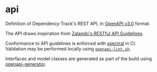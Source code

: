 # api

Definition of Dependency-Track's REST API, in [OpenAPI v3.0] format.

The API draws inspiration from [Zalando's RESTful API Guidelines].

Conformance to API guidelines is enforced with [spectral] in CI.  
Validation may be performed locally using [`openapi-lint.sh`](../dev/scripts/openapi-lint.sh).

Interfaces and model classes are generated as part of the build using [openapi-generator].

[OpenAPI v3.0]: https://spec.openapis.org/oas/v3.0.3.html
[Zalando's RESTful API Guidelines]: https://opensource.zalando.com/restful-api-guidelines/
[openapi-generator]: https://github.com/OpenAPITools/openapi-generator
[spectral]: https://github.com/stoplightio/spectral